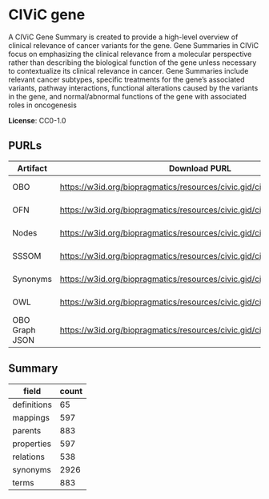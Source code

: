 # CIViC gene

A CIViC Gene Summary is created to provide a high-level overview of clinical relevance of cancer variants for the gene. Gene Summaries in CIViC focus on emphasizing the clinical relevance from a molecular perspective rather than describing the biological function of the gene unless necessary to contextualize its clinical relevance in cancer. Gene Summaries include relevant cancer subtypes, specific treatments for the gene’s associated variants, pathway interactions, functional alterations caused by the variants in the gene, and normal/abnormal functions of the gene with associated roles in oncogenesis

**License**: CC0-1.0

## PURLs

| Artifact       | Download PURL                                                             | Latest Versioned Download PURL                                                       |
|----------------|---------------------------------------------------------------------------|--------------------------------------------------------------------------------------|
| OBO            | https://w3id.org/biopragmatics/resources/civic.gid/civic.gid.obo          | https://w3id.org/biopragmatics/resources/civic.gid/2025-02-01/civic.gid.obo          |
| OFN            | https://w3id.org/biopragmatics/resources/civic.gid/civic.gid.ofn          | https://w3id.org/biopragmatics/resources/civic.gid/2025-02-01/civic.gid.ofn          |
| Nodes          | https://w3id.org/biopragmatics/resources/civic.gid/civic.gid.tsv          | https://w3id.org/biopragmatics/resources/civic.gid/2025-02-01/civic.gid.tsv          |
| SSSOM          | https://w3id.org/biopragmatics/resources/civic.gid/civic.gid.sssom.tsv    | https://w3id.org/biopragmatics/resources/civic.gid/2025-02-01/civic.gid.sssom.tsv    |
| Synonyms       | https://w3id.org/biopragmatics/resources/civic.gid/civic.gid.synonyms.tsv | https://w3id.org/biopragmatics/resources/civic.gid/2025-02-01/civic.gid.synonyms.tsv |
| OWL            | https://w3id.org/biopragmatics/resources/civic.gid/civic.gid.owl          | https://w3id.org/biopragmatics/resources/civic.gid/2025-02-01/civic.gid.owl          |
| OBO Graph JSON | https://w3id.org/biopragmatics/resources/civic.gid/civic.gid.json         | https://w3id.org/biopragmatics/resources/civic.gid/2025-02-01/civic.gid.json         |

## Summary

| field       |   count |
|-------------|---------|
| definitions |      65 |
| mappings    |     597 |
| parents     |     883 |
| properties  |     597 |
| relations   |     538 |
| synonyms    |    2926 |
| terms       |     883 |
